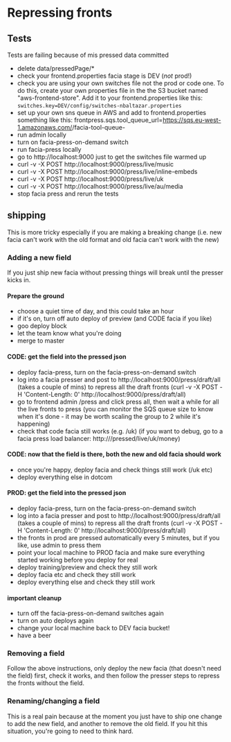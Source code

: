 # Repressing fronts

## Tests
Tests are failing because of mis pressed data committed
* delete data/pressedPage/*
* check your frontend.properties facia stage is DEV (*not* prod!)
* check you are using your own switches file not the prod or code one. To do this, create your own properties file in the the S3 bucket named "aws-frontend-store". Add it to your frontend.properties like this: `switches.key=DEV/config/switches-nbaltazar.properties`
* set up your own sns queue in AWS and add to frontend.properties something like this: frontpress.sqs.tool_queue_url=https://sqs.eu-west-1.amazonaws.com/<id-here>/facia-tool-queue-<your name here>
* run admin locally
* turn on facia-press-on-demand switch
* run facia-press locally
* go to http://localhost:9000 just to get the switches file warmed up
* curl -v -X POST http://localhost:9000/press/live/music
* curl -v -X POST http://localhost:9000/press/live/inline-embeds
* curl -v -X POST http://localhost:9000/press/live/uk
* curl -v -X POST http://localhost:9000/press/live/au/media
* stop facia press and rerun the tests

## shipping
This is more tricky especially if you are making a breaking change (i.e. new facia can't work with the old format and old facia can't work with the new)

### Adding a new field
If you just ship new facia without pressing things will break until the presser kicks in.
#### Prepare the ground
* choose a quiet time of day, and this could take an hour
* if it's on, turn off auto deploy of preview (and CODE facia if you like)
* goo deploy block
* let the team know what you're doing
* merge to master
#### CODE: get the field into the pressed json
* deploy facia-press, turn on the facia-press-on-demand switch
* log into a facia presser and post to http://localhost:9000/press/draft/all (takes a couple of mins) to repress all the draft fronts (curl -v -X POST -H 'Content-Length: 0' http://localhost:9000/press/draft/all)
* go to frontend admin /press and click press all, then wait a while for all the live fronts to press (you can monitor the SQS queue size to know when it's done - it may be worth scaling the group to 2 while it's happening)
* check that code facia still works (e.g. /uk) (if you want to debug, go to a facia press load balancer: http://<frontend-faciapre-elb>/pressed/live/uk/money)
#### CODE: now that the field is there, both the new and old facia should work
* once you're happy, deploy facia and check things still work (/uk etc)
* deploy everything else in dotcom
#### PROD: get the field into the pressed json
* deploy facia-press, turn on the facia-press-on-demand switch
* log into a facia presser and post to http://localhost:9000/press/draft/all (takes a couple of mins) to repress all the draft fronts (curl -v -X POST -H 'Content-Length: 0' http://localhost:9000/press/draft/all)
* the fronts in prod are pressed automatically every 5 minutes, but if you like, use admin to press them
* point your local machine to PROD facia and make sure everything started working before you deploy for real
* deploy training/preview and check they still work
* deploy facia etc and check they still work
* deploy everything else and check they still work
#### important cleanup
* turn off the facia-press-on-demand switches again
* turn on auto deploys again
* change your local machine back to DEV facia bucket!
* have a beer

### Removing a field
Follow the above instructions, only deploy the new facia (that doesn't need the field) first, check it works, and then follow the presser steps to repress the fronts without the field.

### Renaming/changing a field
This is a real pain because at the moment you just have to ship one change to add the new field, and another to remove the old field.  If you hit this situation, you're going to need to think hard.

